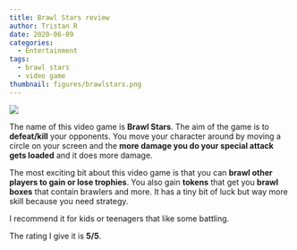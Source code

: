 ```yaml
---
title: Brawl Stars review
author: Tristan R
date: 2020-06-09
categories:
  - Entertainment
tags:
  - brawl stars
  - video game
thumbnail: figures/brawlstars.png
---
```


![](https://raw.githubusercontent.com/europa-ee/news/master/static/figures/brawlstars.png)

The name of this video game is **Brawl Stars**. The aim of the game is to **defeat/kill** your opponents. You move your character around by moving a circle on your screen and the **more damage you do your special attack gets loaded** and it does more damage. 

The most exciting bit about this video game is that you can **brawl other players to gain or lose trophies**. You also gain **tokens** that get you **brawl boxes** that contain brawlers and more. It has a tiny bit of luck but way more skill because you need strategy. 

I recommend it for kids or teenagers that like some battling. 

The rating I give it is **5/5**.



